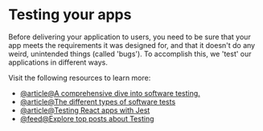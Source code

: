 # Testing your apps

Before delivering your application to users, you need to be sure that your app meets the requirements it was designed for, and that it doesn't do any weird, unintended things (called 'bugs'). To accomplish this, we 'test' our applications in different ways.

Visit the following resources to learn more:

- [@article@A comprehensive dive into software testing.](https://www.softwaretestingmaterial.com/software-testing/)
- [@article@The different types of software tests](https://www.atlassian.com/continuous-delivery/software-testing/types-of-software-testing)
- [@article@Testing React apps with Jest](https://jestjs.io/docs/tutorial-react)
- [@feed@Explore top posts about Testing](https://app.daily.dev/tags/testing?ref=roadmapsh)
